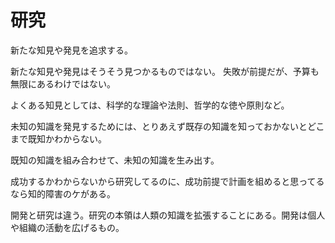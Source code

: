 # 研究

新たな知見や発見を追求する。

新たな知見や発見はそうそう見つかるものではない。
失敗が前提だが、予算も無限にあるわけではない。

よくある知見としては、科学的な理論や法則、哲学的な徳や原則など。

未知の知識を発見するためには、とりあえず既存の知識を知っておかないとどこまで既知かわからない。

既知の知識を組み合わせて、未知の知識を生み出す。

成功するかわからないから研究してるのに、成功前提で計画を組めると思ってるなら知的障害のケがある。

開発と研究は違う。研究の本領は人類の知識を拡張することにある。開発は個人や組織の活動を広げるもの。
